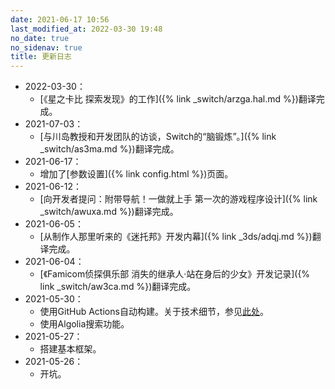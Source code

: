 ```yaml
---
date: 2021-06-17 10:56
last_modified_at: 2022-03-30 19:48
no_date: true
no_sidenav: true
title: 更新日志
---
```

- 2022-03-30：
  - [《星之卡比 探索发现》的工作]({% link _switch/arzga.hal.md %})翻译完成。
- 2021-07-03：
  - [与川岛教授和开发团队的访谈，Switch的“脑锻炼”。]({% link _switch/as3ma.md %})翻译完成。
- 2021-06-17：
  - 增加了[参数设置]({% link config.html %})页面。
- 2021-06-12：
  - [向开发者提问：附带导航！一做就上手 第一次的游戏程序设计]({% link _switch/awuxa.md %})翻译完成。
- 2021-06-05：
  - [从制作人那里听来的《迷托邦》开发内幕]({% link _3ds/adqj.md %})翻译完成。
- 2021-06-04：
  - [《Famicom侦探俱乐部 消失的继承人·站在身后的少女》开发记录]({% link _switch/aw3ca.md %})翻译完成。
- 2021-05-30：
  - 使用GitHub Actions自动构建。关于技术细节，参见[此处](https://xzonn.top/posts/Static-Website-Auto-building-by-GitHub.html)。
  - 使用Algolia搜索功能。
- 2021-05-27：
  - 搭建基本框架。
- 2021-05-26：
  - 开坑。